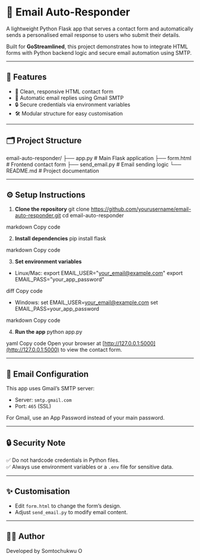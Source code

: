 # 📧 Email Auto-Responder

A lightweight Python Flask app that serves a contact form and automatically sends a personalised email response to users who submit their details.

Built for **GoStreamlined**, this project demonstrates how to integrate HTML forms with Python backend logic and secure email automation using SMTP.

---

## 🚀 Features

- 📄 Clean, responsive HTML contact form
- 📧 Automatic email replies using Gmail SMTP
- 🔒 Secure credentials via environment variables
- 🛠 Modular structure for easy customisation

---

## 🗂 Project Structure

email-auto-responder/
├── app.py              # Main Flask application
├── form.html           # Frontend contact form
├── send_email.py       # Email sending logic
└── README.md           # Project documentation

---

## ⚙️ Setup Instructions

1. **Clone the repository**
git clone https://github.com/yourusername/email-auto-responder.git
cd email-auto-responder

markdown
Copy code

2. **Install dependencies**
pip install flask

markdown
Copy code

3. **Set environment variables**
- Linux/Mac:
export EMAIL_USER="your_email@example.com"
export EMAIL_PASS="your_app_password"

diff
Copy code
- Windows:
set EMAIL_USER=your_email@example.com
set EMAIL_PASS=your_app_password

markdown
Copy code

4. **Run the app**
python app.py

yaml
Copy code
Open your browser at [http://127.0.0.1:5000](http://127.0.0.1:5000) to view the contact form.

---

## 📧 Email Configuration

This app uses Gmail’s SMTP server:  
- Server: `smtp.gmail.com`  
- Port: `465` (SSL)  

For Gmail, use an App Password instead of your main password.

---

## 🔒 Security Note

✅ Do not hardcode credentials in Python files.  
✅ Always use environment variables or a `.env` file for sensitive data.

---

## ✨ Customisation

- Edit `form.html` to change the form’s design.  
- Adjust `send_email.py` to modify email content.  

---

## 👨‍💻 Author

Developed by Somtochukwu O 
